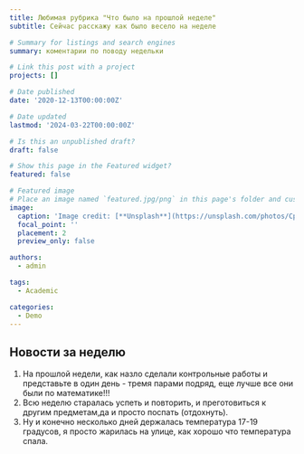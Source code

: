 ```yaml
---
title: Любимая рубрика "Что было на прошлой неделе"
subtitle: Сейчас расскажу как было весело на неделе

# Summary for listings and search engines
summary: коментарии по поводу недельки

# Link this post with a project
projects: []

# Date published
date: '2020-12-13T00:00:00Z'

# Date updated
lastmod: '2024-03-22T00:00:00Z'

# Is this an unpublished draft?
draft: false

# Show this page in the Featured widget?
featured: false

# Featured image
# Place an image named `featured.jpg/png` in this page's folder and customize its options here.
image:
  caption: 'Image credit: [**Unsplash**](https://unsplash.com/photos/CpkOjOcXdUY)'
  focal_point: ''
  placement: 2
  preview_only: false

authors:
  - admin

tags:
  - Academic

categories:
  - Demo
---
```



## Новости за неделю

1. На прошлой недели, как назло сделали контрольные работы и представьте в один день - тремя парами подряд, еще лучше все они были по математике!!!
2. Всю неделю старалась успеть и повторить, и преготовиться к другим предметам,да и просто поспать (отдохнуть).  
3. Ну и конечно несколько дней держалась температура 17-19 градусов, я просто жарилась на улице, как хорошо что температура спала.

